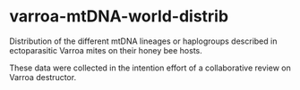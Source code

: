 # varroa-mtDNA-world-distrib
Distribution of the different mtDNA lineages or haplogroups described in ectoparasitic Varroa mites on their honey bee hosts.

These data were collected in the intention effort of a collaborative review on Varroa destructor.
